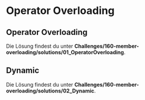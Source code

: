 # Operator Overloading

## Operator Overloading

Die Lösung findest du unter **Challenges/160-member-overloading/solutions/01_OperatorOverloading**.

## Dynamic

Die Lösung findest du unter **Challenges/160-member-overloading/solutions/02_Dynamic**.
